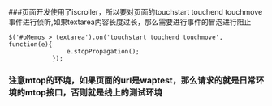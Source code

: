 ###页面开发使用了iscroller，所以要对页面的touchstart touchend touchmove事件进行侦听,如果textarea内容长度过长，那么需要进行事件的冒泡进行阻止

```
$('#oMemos > textarea').on('touchstart touchend touchmove', 			function(e){
        		e.stopPropagation();
        	});
```
### 注意mtop的环境，如果页面的url是waptest，那么请求的就是日常环境的mtop接口，否则就是线上的测试环境